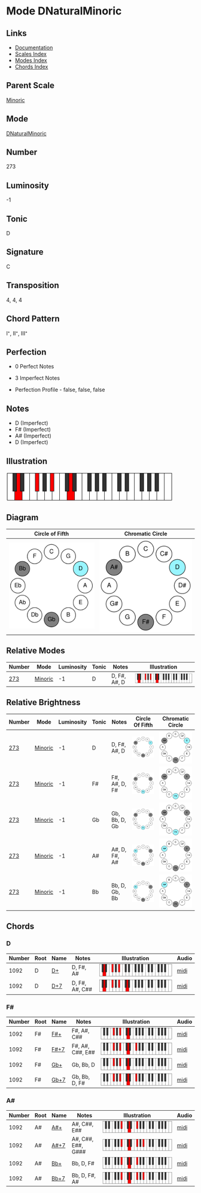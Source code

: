 # Mode DNaturalMinoric

## Links

- [Documentation](README.md)
- [Scales Index](Scales.md)
- [Modes Index](Modes.md)
- [Chords Index](Chords.md)

## Parent Scale

[Minoric](ScaleMinoric.md)

## Mode

[DNaturalMinoric](ModeDNaturalMinoric.md)

## Number

273

## Luminosity

-1

## Tonic

D

## Signature

C

## Transposition

4, 4, 4

## Chord Pattern

I⁺, II⁺, III⁺

## Perfection

 - 0 Perfect Notes

 - 3 Imperfect Notes

 - Perfection Profile - false, false, false

## Notes

- D (Imperfect)
- F# (Imperfect)
- A# (Imperfect)
- D (Imperfect)

## Illustration

![DNaturalMinoric](ModeDNaturalMinoric.png)

## Diagram

| Circle of Fifth | Chromatic Circle |
|-----------------|------------------|
| ![DNaturalMinoric](CircleOfFifthModeDNaturalMinoric.svg) | ![DNaturalMinoric](ChromaticCircleModeDNaturalMinoric.svg) |
## Relative Modes

| Number | Mode | Luminosity | Tonic | Notes | Illustration |
|--------|------|------------|-------|-------|--------------|
| [273](https://ianring.com/musictheory/scales/273) | [Minoric](ModeMinoric.md) | -1 | D | D, F#, A#, D | ![DNaturalMinoric](ModeDNaturalMinoric.png) |
## Relative Brightness

| Number | Mode | Luminosity | Tonic | Notes | Circle Of Fifth | Chromatic Circle |
|--------|------|------------|-------|-------|-----------------|------------------|
| [273](https://ianring.com/musictheory/scales/273) | [Minoric](ModeMinoric.md) | -1 | D | D, F#, A#, D | ![DNaturalMinoric](CircleOfFifthModeDNaturalMinoric.svg) | ![DNaturalMinoric](ChromaticCircleModeDNaturalMinoric.svg) |
| [273](https://ianring.com/musictheory/scales/273) | [Minoric](ModeMinoric.md) | -1 | F# | F#, A#, D, F# | ![FSharpMinoric](CircleOfFifthModeFSharpMinoric.svg) | ![FSharpMinoric](ChromaticCircleModeFSharpMinoric.svg) |
| [273](https://ianring.com/musictheory/scales/273) | [Minoric](ModeMinoric.md) | -1 | Gb | Gb, Bb, D, Gb | ![GFlatMinoric](CircleOfFifthModeGFlatMinoric.svg) | ![GFlatMinoric](ChromaticCircleModeGFlatMinoric.svg) |
| [273](https://ianring.com/musictheory/scales/273) | [Minoric](ModeMinoric.md) | -1 | A# | A#, D, F#, A# | ![ASharpMinoric](CircleOfFifthModeASharpMinoric.svg) | ![ASharpMinoric](ChromaticCircleModeASharpMinoric.svg) |
| [273](https://ianring.com/musictheory/scales/273) | [Minoric](ModeMinoric.md) | -1 | Bb | Bb, D, Gb, Bb | ![BFlatMinoric](CircleOfFifthModeBFlatMinoric.svg) | ![BFlatMinoric](ChromaticCircleModeBFlatMinoric.svg) |

## Chords

### D

| Number | Root | Name | Notes | Illustration | Audio |
|--------|------|------|-------|--------------|-------|
| 1092 | D | [D+](ChordDNaturalAugmented.md) | D, F#, A# | ![D+](ChordDNaturalAugmentedRootPosition.png) | [midi](ChordDNaturalAugmentedRootPosition.mid) |
| 1092 | D | [D+7](ChordDNaturalAugmentedAugmentedSeventh.md) | D, F#, A#, C## | ![D+7](ChordDNaturalAugmentedAugmentedSeventhRootPosition.png) | [midi](ChordDNaturalAugmentedAugmentedSeventhRootPosition.mid) |

### F#

| Number | Root | Name | Notes | Illustration | Audio |
|--------|------|------|-------|--------------|-------|
| 1092 | F# | [F#+](ChordFSharpAugmented.md) | F#, A#, C## | ![F#+](ChordFSharpAugmentedRootPosition.png) | [midi](ChordFSharpAugmentedRootPosition.mid) |
| 1092 | F# | [F#+7](ChordFSharpAugmentedAugmentedSeventh.md) | F#, A#, C##, E## | ![F#+7](ChordFSharpAugmentedAugmentedSeventhRootPosition.png) | [midi](ChordFSharpAugmentedAugmentedSeventhRootPosition.mid) |
| 1092 | F# | [Gb+](ChordGFlatAugmented.md) | Gb, Bb, D | ![Gb+](ChordGFlatAugmentedRootPosition.png) | [midi](ChordGFlatAugmentedRootPosition.mid) |
| 1092 | F# | [Gb+7](ChordGFlatAugmentedAugmentedSeventh.md) | Gb, Bb, D, F# | ![Gb+7](ChordGFlatAugmentedAugmentedSeventhRootPosition.png) | [midi](ChordGFlatAugmentedAugmentedSeventhRootPosition.mid) |

### A#

| Number | Root | Name | Notes | Illustration | Audio |
|--------|------|------|-------|--------------|-------|
| 1092 | A# | [A#+](ChordASharpAugmented.md) | A#, C##, E## | ![A#+](ChordASharpAugmentedRootPosition.png) | [midi](ChordASharpAugmentedRootPosition.mid) |
| 1092 | A# | [A#+7](ChordASharpAugmentedAugmentedSeventh.md) | A#, C##, E##, G### | ![A#+7](ChordASharpAugmentedAugmentedSeventhRootPosition.png) | [midi](ChordASharpAugmentedAugmentedSeventhRootPosition.mid) |
| 1092 | A# | [Bb+](ChordBFlatAugmented.md) | Bb, D, F# | ![Bb+](ChordBFlatAugmentedRootPosition.png) | [midi](ChordBFlatAugmentedRootPosition.mid) |
| 1092 | A# | [Bb+7](ChordBFlatAugmentedAugmentedSeventh.md) | Bb, D, F#, A# | ![Bb+7](ChordBFlatAugmentedAugmentedSeventhRootPosition.png) | [midi](ChordBFlatAugmentedAugmentedSeventhRootPosition.mid) |

